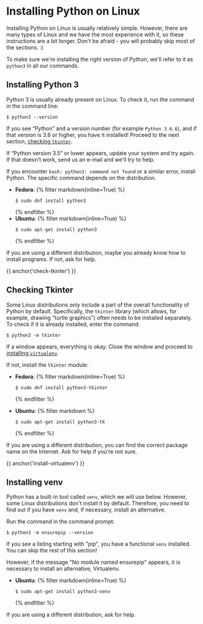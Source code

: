 # Installing Python on Linux

Installing Python on Linux is usually relatively simple.
However, there are many types of Linux and we have the most experience with it, so these instructions are a bit longer.
Don't be afraid - you will probably skip most of the sections. :)

To make sure we're installing the right version of Python, we'll refer to it as `python3` in all our commands.

## Installing Python 3

Python 3 is usually already present on Linux. To check it, run the command in the command line: 

```console
$ python3 --version
```

If you see “Python” and a version number (for example `Python 3.6.6`), and if that version is 3.6 or higher, you have it installed! Proceed to the next section, [checking `tkinter`](#check-tkinter).

If “Python version 3.5” or lower appears, update your system and try again.
If that doesn't work, send us an e-mail and we'll try to help.

If you encounter `bash: python3: command not found` or a similar error, install Python.
The specific command depends on the distribution.

* **Fedora**:
  {% filter markdown(inline=True) %}
  ```console
  $ sudo dnf install python3
  ```
  {% endfilter %}
* **Ubuntu**:
  {% filter markdown(inline=True) %}
  ```console
  $ sudo apt-get install python3
  ```
  {% endfilter %}

If you are using a different distribution, maybe you already know how to install programs. If not, ask for help.

{{ anchor('check-tkinter') }}
## Checking Tkinter

Some Linux distributions only include a part of the overall functionality of Python by default.
Specifically, the `tkinter` library (which allows, for example, drawing "turtle graphics") often needs to be installed separately.
To check if it is already installed, enter the command:

```console
$ python3 -m tkinter
```

If a window appears, everything is okay.
Close the window and proceed to [installing `virtualenv`](#install-virtualenv).

If not, install the `tkinter` module:

* **Fedora**:
  {% filter markdown(inline=True) %}
  ```console
  $ sudo dnf install python3-tkinter
  ```
  {% endfilter %}

* **Ubuntu**:
  {% filter markdown %}
  ```console
  $ sudo apt-get install python3-tk
  ```
  {% endfilter %}


If you are using a different distribution, you can find the correct package name on the Internet. Ask for help if you're not sure.

{{ anchor('install-virtualenv') }}
## Installing venv

Python has a built-in tool called `venv`, which we will use below.
However, some Linux distributions don't install it by default.
Therefore, you need to find out if you have `venv` and, if necessary, install an alternative.

Run the command in the command prompt: 

```console
$ python3 -m ensurepip --version
``` 

If you see a listing starting with "pip", you have a functional `venv` installed. You can skip the rest of this section!

However, if the message "No module named ensurepip" appears, it is necessary to install an alternative, Virtualenv.

<!-- This doesn't happen on Fedora. -->

* **Ubuntu**:
  {% filter markdown(inline=True) %}
  ```console
  $ sudo apt-get install python3-venv
  ```
  {% endfilter %}

If you are using a different distribution, ask for help.
